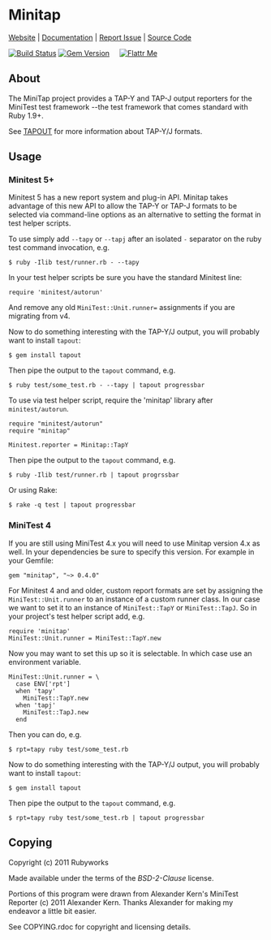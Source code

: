 # Minitap

[Website](http://rubyworks.github.com/minitap) |
[Documentation](http://rubydoc.info/gems/minitap/frames) |
[Report Issue](http://github.com/rubyworks/minitap/issues) |
[Source Code](http://github.com/rubyworks/minitap)

[![Build Status](https://travis-ci.org/rubyworks/minitap.png)](https://travis-ci.org/rubyworks/minitap)
[![Gem Version](https://badge.fury.io/rb/minitap.png)](http://badge.fury.io/rb/minitap) &nbsp; &nbsp;
[![Flattr Me](http://api.flattr.com/button/flattr-badge-large.png)](http://flattr.com/thing/324911/Rubyworks-Ruby-Development-Fund)


## About

The MiniTap project provides a TAP-Y and TAP-J output reporters for
the MiniTest test framework --the test framework that comes standard
with Ruby 1.9+.

See [TAPOUT](http://rubyworks.github.com/tapout) for more information about
TAP-Y/J formats.


## Usage

### Minitest 5+

Minitest 5 has a new report system and plug-in API. Minitap takes advantage
of this new API to allow the TAP-Y or TAP-J formats to be selected via command-line
options as an alternative to setting the format in test helper scripts.

To use simply add `--tapy` or `--tapj` after an isolated `-` separator on the
ruby test command invocation, e.g.

    $ ruby -Ilib test/runner.rb - --tapy

In your test helper scripts be sure you have the standard Minitest line:

    require 'minitest/autorun'

And remove any old `MiniTest::Unit.runner=` assignments if you are migrating 
from v4.

Now to do something interesting with the TAP-Y/J output, you will probably want
to install `tapout`:

    $ gem install tapout

Then pipe the output to the `tapout` command, e.g.

    $ ruby test/some_test.rb - --tapy | tapout progressbar

To use via test helper script, require the 'minitap' library after `minitest/autorun`.

    require "minitest/autorun"
    require "minitap"

    Minitest.reporter = Minitap::TapY
    
Then pipe the output to the `tapout` command, e.g.

    $ ruby -Ilib test/runner.rb | tapout progrssbar

Or using Rake:

    $ rake -q test | tapout progressbar


### MiniTest 4

If you are still using MiniTest 4.x you will need to use Minitap version 4.x
as well. In your dependencies be sure to specify this version. For example in 
your Gemfile:

    gem "minitap", "~> 0.4.0"

For Minitest 4 and and older, custom report formats are set by assigning
the `MiniTest::Unit.runner` to an instance of a custom runner class. 
In our case we want to set it to an instance of `MiniTest::TapY` or `MiniTest::TapJ`.
So in your project's test helper script add, e.g.

    require 'minitap'
    MiniTest::Unit.runner = MiniTest::TapY.new

Now you may want to set this up so it is selectable. In which case use an
environment variable.

    MiniTest::Unit.runner = \
      case ENV['rpt']
      when 'tapy'
        MiniTest::TapY.new
      when 'tapj'
        MiniTest::TapJ.new
      end

Then you can do, e.g.

    $ rpt=tapy ruby test/some_test.rb

Now to do something interesting with the TAP-Y/J output, you will probably want
to install `tapout`:

    $ gem install tapout

Then pipe the output to the `tapout` command, e.g.

    $ rpt=tapy ruby test/some_test.rb | tapout progressbar


## Copying

Copyright (c) 2011 Rubyworks

Made available under the terms of the *BSD-2-Clause* license.

Portions of this program were drawn from Alexander Kern's
MiniTest Reporter (c) 2011 Alexander Kern. Thanks Alexander
for making my endeavor a little bit easier.

See COPYING.rdoc for copyright and licensing details.

